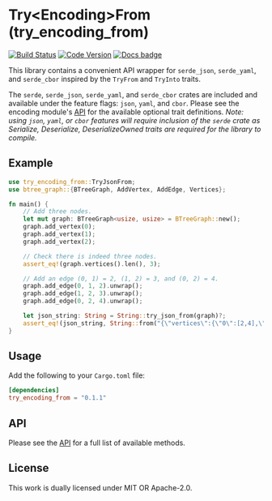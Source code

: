 # Try\<Encoding\>From  (try_encoding_from)

[![Build Status](https://travis-ci.com/jameone/try_encoding_from.svg?branch=main)](https://travis-ci.com/jameone/try_encoding_from)
[![Code Version](https://img.shields.io/crates/v/try_encoding_from)](https://img.shields.io/crates/v/try_encoding_from)
[![Docs badge]][docs.rs]

[Docs badge]: https://img.shields.io/badge/docs.rs-rustdoc-green
[docs.rs]: https://docs.rs/try_encoding_from/

This library contains a convenient API wrapper for `serde_json`,
`serde_yaml`, and `serde_cbor` inspired by the `TryFrom` and
`TryInto` traits.

The `serde`, `serde_json`, `serde_yaml`, and `serde_cbor` crates
are included and available under the feature flags:
`json`, `yaml`, and `cbor`.
Please see the encoding module's [API](./src/encoding/api.rs)
for the available optional trait definitions. *Note: using
`json`, `yaml`, or `cbor` features will
require inclusion of the `serde` crate as Serialize, Deserialize,
DeserializeOwned traits are required for the library to compile.*

## Example
```rust
use try_encoding_from::TryJsonFrom;
use btree_graph::{BTreeGraph, AddVertex, AddEdge, Vertices};

fn main() {
    // Add three nodes.
    let mut graph: BTreeGraph<usize, usize> = BTreeGraph::new();
    graph.add_vertex(0);
    graph.add_vertex(1);
    graph.add_vertex(2);

    // Check there is indeed three nodes.
    assert_eq!(graph.vertices().len(), 3);

    // Add an edge (0, 1) = 2, (1, 2) = 3, and (0, 2) = 4.
    graph.add_edge(0, 1, 2).unwrap();
    graph.add_edge(1, 2, 3).unwrap();
    graph.add_edge(0, 2, 4).unwrap();

    let json_string: String = String::try_json_from(graph)?;
    assert_eq!(json_string, String::from("{\"vertices\":{\"0\":[2,4],\"1\":[3],\"2\":[]},\"edges\":{\"2\":[0,1],\"3\":[1,2],\"4\":[0,2]}}"));
}
```

## Usage

Add the following to your `Cargo.toml` file:
```toml
[dependencies]
try_encoding_from = "0.1.1"
```

## API

Please see the [API](src/encoding/api.rs) for a full list of
available methods.

## License

This work is dually licensed under MIT OR Apache-2.0.

